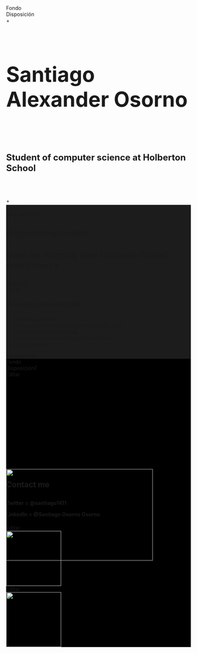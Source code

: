 <div class="s-section s6-section   s-bg-image s-bg-blurred s-bg-light-text  s-block-section background-image lazyloaded transition close-enough" data-bg="//custom-images.strikinglycdn.com/res/hrscywv4p/image/upload/c_limit,fl_lossy,h_1500,w_2000,f_auto,q_auto/7258853/483244_974602.jpeg" data-react-style="{&quot;backgroundRepeat&quot;:&quot;no-repeat&quot;,&quot;backgroundSize&quot;:&quot;cover&quot;,&quot;backgroundColor&quot;:&quot;transparent&quot;,&quot;backgroundPosition&quot;:&quot;50% 50%&quot;}" style="background-repeat: no-repeat; background-size: cover; background-color: transparent; background-position: 50% 50%; background-image: url(&quot;//custom-images.strikinglycdn.com/res/hrscywv4p/image/upload/c_limit,fl_lossy,h_1500,w_2000,f_auto,q_auto/7258853/483244_974602.jpeg&quot;);"><div class="blurred-layer loaded css-1tnf9eu css-1jcctwh0"></div><div class="s-section-editor-wrapper"><div class="s-component s-background s-s6-background-editor"><div class="s-component-editor dark-bg"><span class="Tappable-inactive title small center clickable" style="-webkit-tap-highlight-color: rgba(0, 0, 0, 0); user-select: none; cursor: pointer;"><div class="plus"><i class="fa fa-picture-o"></i></div>Fondo</span><div></div></div></div><div class="s-component s-layout s-s6-layout-editor closed"><div class="s-component-editor dark-bg"><div class="layout-button-wrapper"><span class="Tappable-inactive center small title layout-button" style="-webkit-tap-highlight-color: rgba(0, 0, 0, 0); user-select: none; cursor: pointer;"><div class="status clickable title long-text">Disposición<span class="layout-status"><i class="fa fa-pencil"></i></span></div><div class="setting clickable title"><i class="s-kit-icon fa-gear setting-icon fa-gear fa"></i></div></span></div><div></div></div></div></div><div class="container"><div class=""><div class="s-row"><div class="s-row-content"><div class="s-col  col-12"><div class="col-list col-align-undefined"><div class="s-element-blockcomponentitem"><div class="s-element"><div class="s-component-insert-bar" title="Añadir Contenido"><div class="s-block-add-line"></div><div class="s-add-wrapper clear-padding" style="display: block;"><div class="s-add-line"></div><div class="s-add-btn">+</div></div></div><div class="s-element-content"><div class="s-component s-block s-block-title s-block-blockcomponentitem "> <div><div><div class="s-block-item-inner clearfix" style="position: relative;"><div class=""><div class="s-element-overlay s-component-overlay s-block-content-overlay expand-for-compound" draggable="true" style="opacity: 0;"></div><div class="s-block-control-wrapper expand-for-compound" style="opacity: 0;"><div class="s-btn-control-base s-btn-separator" title="Arrastra para reordenar" draggable="false"><div class="s-icon-move"></div></div><button class="s-btn-control-base" title="Quitar este artículo"><i class="s-kit-icon s-icon-trash fa fa-trash fa"></i></button></div><div><div class="s-item-title"><div class="s-component s-text"><div class="s-component-editor-wrapper s-ckeditor"><div class="s-component-editor-inner" data-hash="1658183064996" title=""><div class="s-component-overlay"></div><div class="s-component-editor"><h3 class=""><div class="s-component-content needsclick recursive s-font-heading cke_editable cke_editable_inline cke_contents_ltr" contenteditable="true" style="outline: 0px;" tabindex="0" spellcheck="true" role="textbox" aria-label="false"><div><div><div><div><div><div class="s-rich-text-wrapper" style="display: block;"><p class="s-rich-text-wrapper"><br></p><p class="s-title s-font-title font-size-tag-custom s-rich-text-wrapper s-rich-text-wrapper s-rich-text-wrapper s-rich-text-wrapper" style="text-align: left; font-size: 56px;"><b>Santiago Alexander Osorno</b></p><p><br></p><h3 class="s-subtitle font-size-tag-header-three" style="text-align: left; font-size: 24px;">Student of computer science at Holberton School</h3><p><br></p></div></div></div></div></div></div></div></h3></div></div></div><h3 class=""></h3></div></div></div></div></div></div></div></div></div><div class="s-component-insert-bar" title="Añadir Contenido"><div class="s-block-add-line"></div><div class="s-add-wrapper last clear-padding" style="display: block;"><div class="s-add-line"></div><div class="s-add-btn">+</div></div></div></div></div></div></div></div></div><div class="s-insert-marker" style="left: 0px; width: 1026px; height: 3px; top: 0px; opacity: 0;"></div></div></div></div>
<div class="lazyloaded transition s-section s-new-media-section s-feature-list-section s-rows-section list-layout-D    css-1534kbt s-no-bg s-bg-dark s-bg-light-text background-image close-enough" data-react-style="{&quot;backgroundColor&quot;:&quot;#1C1C1C&quot;}" style="background-color: rgb(28, 28, 28);"><div class="s-section-editor-wrapper"><div class="s-component s-background s-s6-background-editor"><div class="s-component-editor dark-bg"><span class="Tappable-inactive title small center clickable" style="-webkit-tap-highlight-color: rgba(0, 0, 0, 0); user-select: none; cursor: pointer;"><div class="plus"><i class="fa fa-picture-o"></i></div>Fondo</span><div></div></div></div><div class="s-component s-layout advanced closed s-s6-layout-editor"><div class="s-component-editor dark-bg"><span class="Tappable-inactive center small title
 layout-button s6-layout-button " title="Cambiar Disposición" style="-webkit-tap-highlight-color: rgba(0, 0, 0, 0); user-select: none; cursor: pointer;"><div class="status clickable title long-text">Disposición<span><span class="layout-status">D</span><i class="entypo-arrows-ccw layout-icon"></i></span></div><div class="setting title clickable"><i class="s-kit-icon fa-gear setting-icon fa-gear fa"></i></div></span><div></div></div></div></div><div class="container"><div class="columns sixteen"><div class="s-title-group  "><div class="s-title "><div class="s-component s-text"><div class="s-component-editor-wrapper s-ckeditor"><div class="s-component-editor-inner" data-hash="1658184048176" title=""><div class="s-component-overlay"></div><div class="s-component-editor"><h2 class=""><div class="s-component-content needsclick recursive s-font-title cke_editable cke_editable_inline cke_contents_ltr" contenteditable="true" style="outline: 0px;" tabindex="0" spellcheck="true" role="textbox" aria-label="false"><p>programming student</p></div></h2></div></div></div><h2 class=""></h2></div></div><div class="s-subtitle"><div class="s-component s-text"><div class="s-component-editor-wrapper s-ckeditor"><div class="s-component-editor-inner" data-hash="1658184048176" title=""><div class="s-component-overlay"></div><div class="s-component-editor"><h4 class=""><div class="s-component-content needsclick recursive s-font-heading cke_editable cke_editable_inline cke_contents_ltr" contenteditable="true" style="outline: 0px;" tabindex="0" spellcheck="true" role="textbox" aria-label="false"><h3 class="h3Tag" style="font-size:24px;">keen on learning how the code-based world works</h3></div></h4></div></div></div><h4 class=""></h4></div></div></div></div><div class="s-media-alt s-layout-alt   s-repeatable"><div class="s-component-editor-wrapper"><div class="ui-sortable"><div data-sorting-index="0" class="s-repeatable-item s-last-row"><div class="s-component-editor-wrapper"><div class="buttons"><div class="s-repeatable-delete-button" title="Quitar este artículo"><div class="delete-button-wrap"><div class="delete-button-confirm">¿Seguro?</div></div></div></div></div><div class="clearfix"><div class=" s-rva"><div class="s-item-media-wrapper eight columns  s-left-in-row s-rva-media"><div class="s-item-media-group"><div class="s-component s-media "><div class="s-component-editor-wrapper"><div class="s-component-overlay" title=""><div class="center edit-button"><span>Editar</span></div></div><div></div></div><div><div class="s-component-content f-enter-done"><div class="s-img-wrapper"><img src="//custom-images.strikinglycdn.com/res/hrscywv4p/image/upload/c_limit,fl_lossy,h_9000,w_1200,f_auto,q_auto/8162836/375488_278664.jpeg" alt="" title="" class="crop-default" data-description="" data-image-link="javascript:void(0);"></div></div></div></div></div></div><div class="eight columns s-right-in-row s-rva-text"><div class="s-item-text-group half-offset-left"><div class="s-item-title"><div class="s-component s-text"><div class="s-component-editor-wrapper s-ckeditor"><div class="s-component-editor-inner" data-hash="1658184048179" title=""><div class="s-component-overlay"></div><div class="s-component-editor"><h3 class=""><div class="s-component-content needsclick recursive s-font-heading cke_editable cke_editable_inline cke_contents_ltr" style="outline: 0px;" contenteditable="true" tabindex="0" spellcheck="true" role="textbox" aria-label="false"><p>Developer from Colombia</p></div></h3></div></div></div><h3 class=""></h3></div></div><div class="s-item-text"><div class="s-component s-text"><div class="s-component-editor-wrapper s-ckeditor"><div class="s-component-editor-inner" data-hash="1658184048179" title=""><div class="s-component-overlay"></div><div class="s-component-editor"><div class=""><div class="s-component-content needsclick recursive s-font-body cke_editable cke_editable_inline cke_contents_ltr" style="outline: 0px;" contenteditable="true" tabindex="0" spellcheck="true" role="textbox" aria-label="false"><ul><li>Working at home.</li><li>I’m currently learning C, Python,&nbsp;HTML, CSS.</li><li>Passionate about learning.</li><li>I’m currently learning English and German.</li><li>Open minded</li></ul></div></div></div></div></div><div class=""></div></div></div></div></div></div></div></div></div><div class="s-repeatable-add-button-wrapper"><div class="s-repeatable-add-button s-small-black-button">Agregar ítem</div></div></div></div></div></div>
<div class="transition lazyloaded s-no-bg s-bg-dark s-bg-light-text s-new-hero-section s-section s-hero-section s-top-padding-half  background-image close-enough" data-react-style="{&quot;backgroundColor&quot;:&quot;#000000&quot;}" style="background-color: rgb(0, 0, 0);"><div class="s-section-editor-wrapper"><div class="s-component s-background s-s6-background-editor"><div class="s-component-editor dark-bg"><span class="Tappable-inactive title small center clickable" style="-webkit-tap-highlight-color: rgba(0, 0, 0, 0); user-select: none; cursor: pointer;"><div class="plus"><i class="fa fa-picture-o"></i></div>Fondo</span><div></div></div></div><div class="s-component s-layout advanced closed s-s6-layout-editor"><div class="s-component-editor dark-bg"><span class="Tappable-inactive center small title
        layout-button s6-layout-button " title="Cambiar Disposición" style="-webkit-tap-highlight-color: rgba(0, 0, 0, 0); user-select: none; cursor: pointer;"><div class="status clickable title long-text">Disposición<span><span class="layout-status">F</span><i class="entypo-arrows-ccw layout-icon"></i></span></div><div class="setting title clickable"><i class="s-kit-icon fa-gear setting-icon fa-gear fa"></i></div></span><div></div></div></div></div>
  <div class="container s-rva s-layout-imagesLeft"><div class="s-rva-media eight columns "><div class="s-component s-media "><div class="s-component-editor-wrapper"><div class="s-component-overlay" title=""><div class="center edit-button"><span>Editar</span></div></div><div></div></div><div><div class="s-component-content f-enter-done"><div class="s-img-wrapper"><div class="s-ratio-box" style="max-width: 400px; max-height: 250px;"><div class="s-ratio-fill" style="padding-bottom: 62.5%;"></div><div class="s-img-wrapper"><img alt="" title="" class="crop-default lazyloaded" data-description="" data-image-link="javascript:void(0);" width="400" height="250" src="//custom-images.strikinglycdn.com/res/hrscywv4p/image/upload/c_limit,fl_lossy,h_9000,w_1200,f_auto,q_auto/8162836/839088_662790.png" data-src="//custom-images.strikinglycdn.com/res/hrscywv4p/image/upload/c_limit,fl_lossy,h_9000,w_1200,f_auto,q_auto/8162836/839088_662790.png" style="aspect-ratio: 400 / 250;"></div></div></div></div></div></div></div><div class="s-rva-text eight columns "><div class="half-offset-right"><div class="s-title-group  "><div class="s-title "><div class="s-component s-text"><div class="s-component-editor-wrapper s-ckeditor"><div class="s-component-editor-inner" data-hash="1658183065094" title=""><div class="s-component-overlay"></div><div class="s-component-editor"><h2 class=""><div class="s-component-content needsclick recursive s-font-title cke_editable cke_editable_inline cke_contents_ltr" contenteditable="true" style="outline: 0px;" tabindex="0" spellcheck="true" role="textbox" aria-label="false"><div class="s-rich-text-wrapper" style="display: block;"><p><b>Contact me</b></p></div></div></h2></div></div></div><h2 class=""></h2></div></div><div class="s-subtitle"><div class="s-component s-text"><div class="s-component-editor-wrapper s-ckeditor"><div class="s-component-editor-inner" data-hash="1658183065094" title=""><div class="s-component-overlay"></div><div class="s-component-editor"><h4 class=""><div class="s-component-content needsclick recursive s-font-heading cke_editable cke_editable_inline cke_contents_ltr" contenteditable="true" style="outline: 0px;" tabindex="0" spellcheck="true" role="textbox" aria-label="false"><p>Twitter = @santiago1411</p><p>LinkedIn = @Santiago Osorno Osorno</p></div></h4></div></div></div><h4 class=""></h4></div></div></div><div class="empty-button "><div class="s-image-wrapper"><div class="s-image-item"><div class="s-component s-image"><div class="s-component-editor-wrapper"><div class="s-component-overlay" title=""><div class="center edit-button"><span>Editar</span></div></div><div></div></div><div><div class="s-component-content f-enter-done"><div class="s-img-wrapper"><a href="https://www.linkedin.com/in/santiago-osorno-osorno-98664b231/" target="_blank"><img src="//custom-images.strikinglycdn.com/res/hrscywv4p/image/upload/c_limit,fl_lossy,h_9000,w_1200,f_auto,q_auto/8162836/490933_147900.png" alt="" title="" class="crop-default" data-description="" data-image-link="https://www.linkedin.com/in/santiago-osorno-osorno-98664b231/" width="150" height="auto" style="aspect-ratio: 150 / 93;"></a></div></div></div></div></div><div class="s-image-item"><div class="s-component s-image"><div class="s-component-editor-wrapper"><div class="s-component-overlay" title=""><div class="center edit-button"><span>Editar</span></div></div><div></div></div><div><div class="s-component-content f-enter-done"><div class="s-img-wrapper"><img src="//custom-images.strikinglycdn.com/res/hrscywv4p/image/upload/c_limit,fl_lossy,h_9000,w_1200,f_auto,q_auto/8162836/662518_561451.png" alt="" title="" class="crop-default" data-description="" data-image-link="javascript:void(0);" width="150" height="auto" style="aspect-ratio: 150 / 75;"></div></div></div></div></div></div></div></div></div></div>
</div>
